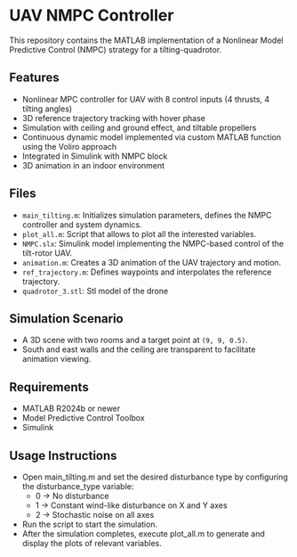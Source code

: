 
# UAV NMPC Controller

This repository contains the MATLAB implementation of a Nonlinear Model Predictive Control (NMPC) strategy for a tilting-quadrotor.

## Features

- Nonlinear MPC controller for UAV with 8 control inputs (4 thrusts, 4 tilting angles)
- 3D reference trajectory tracking with hover phase
- Simulation with ceiling and ground effect, and tiltable propellers
- Continuous dynamic model implemented via custom MATLAB function using the Voliro approach
- Integrated in Simulink with NMPC block
- 3D animation in an indoor environment

## Files

- `main_tilting.m`: Initializes simulation parameters, defines the NMPC controller and system dynamics.
- `plot_all.m`: Script that allows to plot all the interested variables.
- `NMPC.slx`: Simulink model implementing the NMPC-based control of the tilt-rotor UAV.
- `animation.m`: Creates a 3D animation of the UAV trajectory and motion.
- `ref_trajectory.m`: Defines waypoints and interpolates the reference trajectory.
- `quadrotor_3.stl`: Stl model of the drone

## Simulation Scenario

- A 3D scene with two rooms and a target point at `(9, 9, 0.5)`.
- South and east walls and the ceiling are transparent to facilitate animation viewing.

## Requirements

- MATLAB R2024b or newer
- Model Predictive Control Toolbox
- Simulink

## Usage Instructions
- Open main_tilting.m and set the desired disturbance type by configuring the disturbance_type variable:
    - 0 → No disturbance
    - 1 → Constant wind-like disturbance on X and Y axes
    - 2 → Stochastic noise on all axes
- Run the script to start the simulation.
- After the simulation completes, execute plot_all.m to generate and display the plots of relevant variables.



